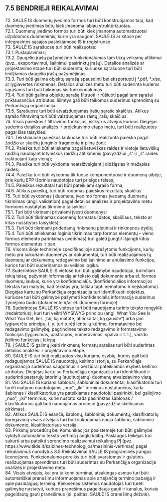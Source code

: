 ## 7.5	BENDRIEJI REIKALAVIMAI

<p>72. SAULĖ IS duomenų įvedimo formos turi būti konstruojamos taip, kad duomenų įvedimas būtų kiek įmanoma labiau struktūrizuotas. <br />72.1. Duomenų įvedimo formos turi būti kiek įmanoma automatizuotai užpildomos duomenimis, kurie yra saugomi SAULĖ IS ar kitose per integracines sąsajas pasiekiamose IS ir registruose.<br />73. SAULĖ IS sąra&scaron;uose turi būti realizuotas:<br />73.1. Puslapiavimas;<br />73.2. Daugelio įra&scaron;ų pažymėjimo funkcionalumas tam tikrų veiksmų atlikimui (pvz., eksportavimui, &scaron;alinimui pasirinktų įra&scaron;ų). Detalios analizės ar projektavimo etape turi būti suderinta, kuriuose sąra&scaron;uose turi būti leidžiamas daugelio įra&scaron;ų pažymėjimas.<br />73.3. Turi būti galima objektų sąra&scaron;ą spausdinti bei eksportuoti į *.pdf, *.xlsx, ar lygiavertes rinkmenas. Detalios analizės metu turi būti suderinta kuriems sąra&scaron;ams turi būti taikomas &scaron;is funkcionalumas.<br />73.4. Turi būti galima objektų sąra&scaron;ą filtruoti ir rū&scaron;iuoti pagal tam sąra&scaron;ui priklausančius atributus. I&scaron;imtys gali būti taikomos suderinus sprendimą su Perkančiąją organizacija.<br />73.5. Sąra&scaron;uose turi būti atvaizduojamas įra&scaron;ų sąra&scaron;e skaičius. Atlikus sąra&scaron;o filtravimą turi būti vaizduojamas rastų įra&scaron;ų skaičius.<br />74. Visos paie&scaron;kos / filtravimo funkcijos, i&scaron;skyrus atvejus kuriuos Diegėjas suderins detalios analizės ir projektavimo etapo metu, turi būti realizuotos pagal &scaron;ias taisykles:<br />74.1. Tekstiniuose paie&scaron;kos laukuose turi būti realizuota paie&scaron;ka pagal žodžio ar skaičių junginio fragmentą ir pilną žodį;<br />74.2. Paie&scaron;ka turi būti atliekama pagal lietuvi&scaron;kas raides ir vietoje lietuvi&scaron;kų raidžių naudojant lotyni&scaron;kus raidžių atitikmenis (pavyzdžiui &bdquo;&scaron;&ldquo; ir &bdquo;s&ldquo; raides traktuojant kaip vieną);<br />74.3. Paie&scaron;ka turi būti vykdoma neatsižvelgiant į didžiąsias ir mažąsias raides;<br />74.4. Paie&scaron;ka turi būti vykdoma tik tuose komponentuose ir duomenų aibėje, prie kurių EPP i&scaron;orinis naudotojas turi prieigos teises;<br />74.5. Paie&scaron;kos rezultatai turi būti pateikiami sąra&scaron;o forma;<br />74.6. Atlikus paie&scaron;ką, turi būti rodomas paie&scaron;kos rezultatų skaičius.<br />75. Turi būti vykdomas į duomenų įvedimo formas įvedamų duomenų tikrinimas (angl. validation) pagal detalios analizės ir projektavimo metu formoms nustatytas tikrinimo taisykles:<br />75.1. Turi būti tikrinami privalomi įvesti duomenys;<br />75.2. Turi būti tikrinamas duomenų formatas (datos, skaičiaus, teksto ar kitas nustatytas taisykles);<br />75.3. Turi būti tikrinami pridedamų rinkmenų plėtiniai ir rinkmenos dydis;<br />75.4. Turi būti atliekamas loginis tikrinimas tarp formos elementų &ndash; vieno formos elemento parinkimas (įvedimas) turi galėti įjungti/ i&scaron;jungti kitus formos elementus ir pan.<br />76. Visoms &scaron;ioje techninėje specifikacijoje apra&scaron;ytoms funkcijoms, kurių metu yra sukuriami duomenys ar dokumentai, turi būti realizuojamos tų duomenų ar dokumentų redagavimo bei &scaron;alinimo ar anuliavimo funkcijos, kurios turi būti suderinamos su veiklos logika.<br />77. Suderintose SAULĖ IS vietose turi būti galimybė naudotojui, turinčiam tokią teisę, pažymėti informaciją ar teksto dalį dokumente arba el. formos duomenų laukus, kurie yra konfidencialūs. (konfidencialios informacijos tekstas turi matytis, kad tekstas yra, tačiau tapti nematomu ir neįskaitomu). Diegėjas kartu su Perkančiąja organizacija turi identifikuoti objektus, kuriuose turi būti galimybė pažymėti konfidencialią informaciją suderinus žymėjimo būdu (dokumente ir/ar el. duomenų formoje). <br />78. Suderintose SAULĖ IS vietose turi būti naudojama turinio teksto rengyklė (redaktorius), kuri turi veikti WYSIWYG principu (angl. What You See Is What You Get, liet. &bdquo;tai, ką matote, atitinka tai, ką gausite&ldquo;) arba jam lygiaverčiu principu, t. y. turi turėti lentelių kūrimo, formatavimo bei redagavimo galimybę, pagrindines teksto redagavimo ir formatavimo funkcijas (lygiavimas, pastraipos, numeravimas, spalva ir t. t.), vaizdo įkėlimo funkcijas į tekstą.<br />79. Į SAULĖ IS galimų įkelti rinkmenų formatų sąra&scaron;as turi būti suderintas detalios analizės ir projektavimo etape.<br />80. SAULĖ IS turi būti realizuotos visų kuriamų esybių, kurios gali būti redaguojamos SAULĖ IS naudotojų, keitimo istorija, su Perkančiąja organizacija suderinus saugotinus ir peržiūrai pateikiamus esybės keitimo atributus. Diegėjas kartu su Perkančiąja organizacija turi identifikuoti ir suderinti pastarųjų istorinių (audituojamų) duomenų atvaizdavimo vietą.<br />81. Visi SAULĖ IS kuriami &scaron;ablonai, &scaron;abloniniai dokumentai, klasifikatoriai turi turėti matymo naudotojams &bdquo;nuo&ldquo;, &bdquo;iki&ldquo; terminus nustatančius, kada &scaron;ablonas / klasifikatorius yra pateikiamas naudotojui pasirinkti, bei galiojimo &bdquo;nuo&ldquo;, &bdquo;iki&ldquo; terminus, kurie nustato kada pasirinktas &scaron;ablonas / klasifikatorius gali būti naudojamas procese (pavyzdžiui skelbiamas pirkimas).<br />82. Atlikus SAULĖ IS esančių &scaron;ablonų, &scaron;abloninių dokumentų, klasifikatorių koregavimą visais atvejais turi būti sukuriamas nauja &scaron;ablono, &scaron;abloninio dokumento, klasifikatoriaus versija.<br />83. Pirkimų procedūrų bei Komunikacijos posistemėje turi būti galimybė vykdyti automatinio teksto vertimą į anglų kalbą. Paslaugos teikėjas turi sukurti arba pateikti sprendimo realizavimui reikalingą PĮ (pvz. https://www.tilde.lt/kalbines-technologijos/masininis-vertimas) pagal reikalavimus nurodytus 8.5 Reikalavimai SAULĖ IS programinės įrangos licencijoms. Funkcionalumo poreikis turi būti svarstomas ir galutinis realizuojamas sprendimas turi būti suderintas su Perkančiąja organizacija analizės ir projektavimo metu. <br />84. Visais atvejais, kai yra taikomi terminai, atsakingas asmuo turi būti automati&scaron;kai prane&scaron;imu informuojamas apie artėjančią termino pabaigą ir apie pasibaigusį terminą. Kiekvienas sistemos naudotojas turi turėti galimybę nustatyti, kuriuos prane&scaron;imus pageidauja gauti ir kanalus, kuriais pageidautų gauti prane&scaron;imus (el. pa&scaron;tas, SAULĖ IS prane&scaron;imų dėžutė).</p>

